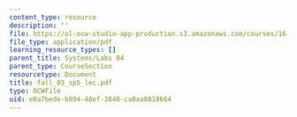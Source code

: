 ```yaml
---
content_type: resource
description: ''
file: https://ol-ocw-studio-app-production.s3.amazonaws.com/courses/16-01-unified-engineering-i-ii-iii-iv-fall-2005-spring-2006/e8a7bedeb89448ef3840ca0aa8818664_fall_03_sp5_lec.pdf
file_type: application/pdf
learning_resource_types: []
parent_title: Systems/Labs 04
parent_type: CourseSection
resourcetype: Document
title: fall_03_sp5_lec.pdf
type: OCWFile
uid: e8a7bede-b894-48ef-3840-ca0aa8818664
---
```

